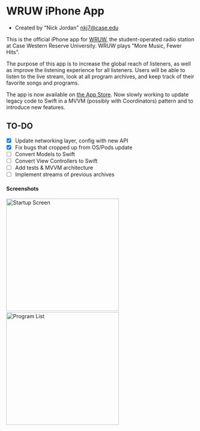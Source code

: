# WRUW iPhone App

* Created by "Nick Jordan" <nkj7@case.edu>

This is the official iPhone app for [WRUW](http://www.wruw.org), the student-operated radio station at Case Western Reserve University.  WRUW plays "More Music, Fewer Hits".

The purpose of this app is to increase the global reach of listeners, as well as improve the listening experience for all listeners.  Users will be able to listen to the live stream, look at all program archives, and keep track of their favorite songs and programs.  

The app is now available on [the App Store](http://wruw.org/iphone). Now slowly working to update legacy code to Swift in a MVVM (possibly with Coordinators) pattern and to introduce new features.

## TO-DO
- [x] Update networking layer, config with new API
- [x] Fix bugs that cropped up from OS/Pods update
- [ ] Convert Models to Swift
- [ ] Convert View Controllers to Swift
- [ ] Add tests & MVVM architecture
- [ ] Implement streams of previous archives

#### Screenshots

<img src="./iOS-4.7-in___portrait___screen1.png" alt="Startup Screen" width="300" />&nbsp;&nbsp;&nbsp;&nbsp;&nbsp;&nbsp;&nbsp;&nbsp;&nbsp;&nbsp;
<img src="./iOS-4.7-in___portrait___screen3.png" alt="Program List" width="300" />
